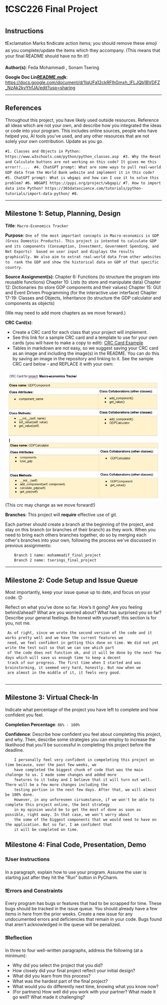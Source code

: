 # ❗CSC226 Final Project

## Instructions

❗️Exclamation Marks ❗️indicate action items; you should remove these emoji as you complete/update the items which 
  they accompany. (This means that your final README should have no ❗️in it!)

**Author(s)**: Feda Mohammadi , Sonam Tsering 


**Google Doc Lin[README.md](README.md)k**: https://docs.google.com/document/d/1IqUFa12ckRFlhGmxh_lFLJQb1BVDFZ_NzAk2kyYhfJA/edit?usp=sharing

---

## References 
Throughout this project, you have likely used outside resources. Reference all ideas which are not your own, 
and describe how you integrated the ideas or code into your program. This includes online sources, people who have 
helped you, AI tools you've used, and any other resources that are not solely your own contribution. Update as you go.

`
#1. Classes and Objects in Python: https://www.w3schools.com/python/python_classes.asp 
#3. Why the Reset and Calculate buttons are not working on this code? It gives me this error!!.... 
#4. ChatGPT prompt: What are some ways to pull real-world GDP data from the World Bank website and implement it in this code?
#5. ChatGPT prompt: What is wbgapi and how can I use it to solve this problem?
#6. WBGAPI https://pypi.org/project/wbgapi/
#7. How to import data into Python? https://365datascience.com/tutorials/python-tutorials/import-data-python/
#8. 
`


---

## Milestone 1: Setup, Planning, Design

**Title**: `Macro-Economics Tracker`

**Purpose**: `One of the most important concepts in Macro-economics is GDP (Gross Domestic Products). This project is
 intented to calculate GDP and its components (Consumption, Investment, Government Spending, and Net Exports) 
 based on user input and displays the results graphically. We also aim to extrat real-world data from other websites to 
 rank the GDP and show the historical data on GDP of that specific country.`

**Source Assignment(s)**:
Chapter 6: Functions (to structure the program into reusable functions)
Chapter 10: Lists (to store and manipulate data)
Chapter 12: Dictionaries (to store GDP components and their values)
Chapter 15: GUI and Event Driven Programming (for the interactive user interface)
Chapter 17-19: Classes and Objects, Inheritance (to structure the GDP calculator and components as objects)

(We may need to add more chapters as we move forward.)


**CRC Card(s)**:
  - Create a CRC card for each class that your project will implement.
  - See this link for a sample CRC card and a template to use for your own cards (you will have to make a copy to edit):
    [CRC Card Example](https://docs.google.com/document/d/1JE_3Qmytk_JGztRqkPXWACJwciPH61VCx3idIlBCVFY/edit?usp=sharing)
  - Tables in markdown are not easy, so we suggest saving your CRC card as an image and including the image(s) in the 
    README. You can do this by saving an image in the repository and linking to it. See the sample CRC card below - 
    and REPLACE it with your own:
  
![Don't leave me in your README!](image/my_crc.png)   (This crc may change as we move forward!)

**Branches**: This project will **require** effective use of git. 

Each partner should create a branch at the beginning of the project, and stay on this branch (or branches of their 
branch) as they work. When you need to bring each others branches together, do so by merging each other's branches 
into your own, following the process we've discussed in previous assignments: 

```
    Branch 1 name: mohammadif_final_project
    Branch 2 name: tserings_final_project
```
---

## Milestone 2: Code Setup and Issue Queue

Most importantly, keep your issue queue up to date, and focus on your code. 🙃

Reflect on what you’ve done so far. How’s it going? Are you feeling behind/ahead? What are you worried about? 
What has surprised you so far? Describe your general feelings. Be honest with yourself; this section is for you, not me.

```
 As of right, since we wrote the second version of the code and it works pretty well and we have the current features we
 need, we feel confident in getting this done on time. We did not yet write the test suit so that we can see which part
 of the code does not function ok, and it will be done by the next few days which will save us enough time to keep a decent 
 track of our progress. The first time when I started and was brainstorming, it seemed very hard, honestly. But now when we 
 are almost in the middle of it, it feels very good. 
 
```

---

## Milestone 3: Virtual Check-In

Indicate what percentage of the project you have left to complete and how confident you feel. 

**Completion Percentage**: `86% - 100%`

**Confidence**: Describe how confident you feel about completing this project, and why. Then, describe some 
  strategies you can employ to increase the likelihood that you'll be successful in completing this project 
  before the deadline.

```
    I personally feel very confident in compeleting this project on time because, over the past few weeks, we
    have completed the biggest chunk of code that was the main chalenge to us. I made some changes and added more
    features to it today and I believe that it will turn out well. There will be a few more changes including the 
    testing portion in the next few days. After that, we will almost be 100% done. 
    However, in any unforeseen cirsumstance, if we won't be able to complete this project online, the best strategy
    in my opinion would be to get the most of done as soon as possible, right away. In that case, we won't worry about
    the some of the biggest components that we would need to have on the application. But so far, I am confident that
    it will be completed on time. 
```

## Milestone 4: Final Code, Presentation, Demo

### ❗User Instructions
In a paragraph, explain how to use your program. Assume the user is starting just after they hit the "Run" button 
in PyCharm. 

### ❗Errors and Constraints
Every program has bugs or features that had to be scrapped for time. These bugs should be tracked in the issue queue. 
You should already have a few items in here from the prior weeks. Create a new issue for any undocumented errors and 
deficiencies that remain in your code. Bugs found that aren't acknowledged in the queue will be penalized.

### ❗Reflection
In three to four well-written paragraphs, address the following (at a minimum):
- Why did you select the project that you did?
- How closely did your final project reflect your initial design?
- What did you learn from this process?
- What was the hardest part of the final project?
- What would you do differently next time, knowing what you know now?
- (For partners) How well did you work with your partner? What made it go well? What made it challenging?